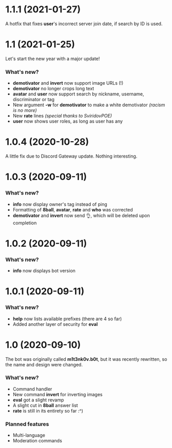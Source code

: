 # 1.1.1 (2021-01-27)

A hotfix that fixes **user**'s incorrect server join date, if search by ID is used.


# 1.1 (2021-01-25)

Let's start the new year with a major update!

### What's new?
* **demotivator** and **invert** now support image URLs (!)
* **demotivator** no longer crops long text
* **avatar** and **user** now support search by nickname, username, discriminator or tag
* New argument **-w** for **demotivator** to make a white demotivator *(racism is no more)*
* New **rate** lines *(special thanks to SviridovPOE)*
* **user** now shows user roles, as long as user has any


# 1.0.4 (2020-10-28)

A little fix due to Discord Gateway update. Nothing interesting.


# 1.0.3 (2020-09-11)

### What's new?
* **info** now display owner's tag instead of ping
* Formatting of **8ball**, **avatar**, **rate** and **who** was corrected
* **demotivator** and **invert** now send 👌, which will be deleted upon completion


# 1.0.2 (2020-09-11)

### What's new?
* **info** now displays bot version


# 1.0.1 (2020-09-11)

### What's new?
* **help** now lists available prefixes (there are 4 so far)
* Added another layer of security for **eval**


# 1.0 (2020-09-10)

The bot was originally called **m1t3nk0v.b0t**, but it was recently rewritten, so the name and design were changed.

### What's new?
* Command handler
* New command **invert** for inverting images
* **eval** got a slight revamp
* A slight cut in **8ball** answer list
* **rate** is still in its entirety so far :^)

### Planned features
* Multi-language
* Moderation commands